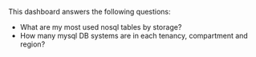 This dashboard answers the following questions:

- What are my most used nosql tables by storage?
- How many mysql DB systems are in each tenancy, compartment and region?
